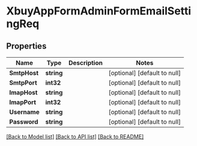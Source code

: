 # XbuyAppFormAdminFormEmailSettingReq

## Properties
Name | Type | Description | Notes
------------ | ------------- | ------------- | -------------
**SmtpHost** | **string** |  | [optional] [default to null]
**SmtpPort** | **int32** |  | [optional] [default to null]
**ImapHost** | **string** |  | [optional] [default to null]
**ImapPort** | **int32** |  | [optional] [default to null]
**Username** | **string** |  | [optional] [default to null]
**Password** | **string** |  | [optional] [default to null]

[[Back to Model list]](../README.md#documentation-for-models) [[Back to API list]](../README.md#documentation-for-api-endpoints) [[Back to README]](../README.md)

